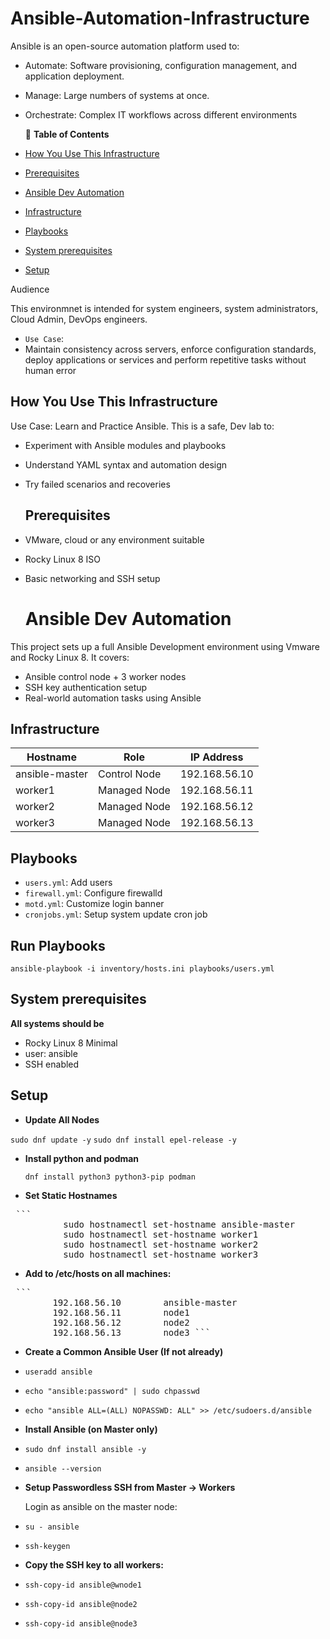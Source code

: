 # Ansible-Automation-Infrastructure


Ansible is an open-source automation platform used to:

- Automate: Software provisioning, configuration management, and application deployment.
- Manage: Large numbers of systems at once.
- Orchestrate: Complex IT workflows across different environments

  📑 **Table of Contents**
- [How You Use This Infrastructure](#how-you-use-this-infrastructure)
- [Prerequisites](#prerequisites)
- [Ansible Dev Automation](#Ansible-dev-automation)
- [Infrastructure](#infrastructure)
- [Playbooks](#playbooks)
- [System prerequisites](#system-prerequisites)
- [Setup](#setup)



Audience

This environmnet is intended for system engineers, system administrators, Cloud Admin, DevOps engineers.
- `Use Case`:
- Maintain consistency across servers, enforce configuration standards, deploy applications or services and perform repetitive tasks without human error

##  How You Use This Infrastructure

Use Case: Learn and Practice Ansible. This is a safe, Dev lab to:

- Experiment with Ansible modules and playbooks
- Understand YAML syntax and automation design
- Try failed scenarios and recoveries

  ##  Prerequisites

- VMware, cloud or any environment suitable
- Rocky Linux 8 ISO
- Basic networking and SSH setup

  # Ansible Dev Automation

This project sets up a full Ansible Development environment using Vmware and Rocky Linux 8. It covers:

- Ansible control node + 3 worker nodes
- SSH key authentication setup
- Real-world automation tasks using Ansible

## Infrastructure

| Hostname       | Role          | IP Address      |
|----------------|---------------|------------------|
| ansible-master | Control Node  | 192.168.56.10 |
| worker1        | Managed Node  | 192.168.56.11 |
| worker2        | Managed Node  | 192.168.56.12 |
| worker3        | Managed Node  | 192.168.56.13 |

##  Playbooks

- `users.yml`: Add users
- `firewall.yml`: Configure firewalld
- `motd.yml`: Customize login banner
- `cronjobs.yml`: Setup system update cron job

##  Run Playbooks

``ansible-playbook -i inventory/hosts.ini playbooks/users.yml``


## System prerequisites

**All systems should be** 
- Rocky Linux 8 Minimal
- user: ansible
- SSH enabled


## Setup

- **Update All Nodes**

`sudo dnf update -y`
`sudo dnf install epel-release -y`

- **Install python and podman**

  `dnf install python3 python3-pip podman`

- **Set Static Hostnames**

<pre> ```  
          sudo hostnamectl set-hostname ansible-master        # on master 
          sudo hostnamectl set-hostname worker1               # on worker1 
          sudo hostnamectl set-hostname worker2               # on worker2 
          sudo hostnamectl set-hostname worker3               # on worker3 ``` </pre>

- **Add to /etc/hosts on all machines:**
  

<pre> ```
        192.168.56.10        ansible-master 
        192.168.56.11        node1 
        192.168.56.12        node2 
        192.168.56.13        node3 ``` </pre>

- **Create a Common Ansible User (If not already)** 

- `useradd ansible`
- `echo "ansible:password" | sudo chpasswd`
- `echo "ansible ALL=(ALL) NOPASSWD: ALL" >> /etc/sudoers.d/ansible`

- **Install Ansible (on Master only)**
  
- `sudo dnf install ansible -y`
- `ansible --version`

- **Setup Passwordless SSH from Master → Workers**

  Login as ansible on the master node:

- `su - ansible`
- `ssh-keygen`

- **Copy the SSH key to all workers:**

- `ssh-copy-id ansible@wnode1`
- `ssh-copy-id ansible@node2`
- `ssh-copy-id ansible@node3`


